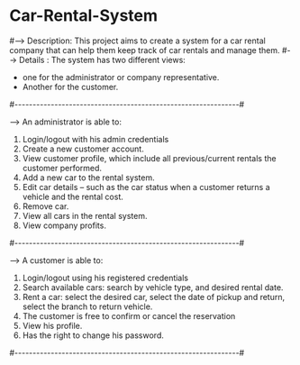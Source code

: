 # Car-Rental-System
#--> Description: This project aims to create a system for a car rental company  that can help them keep track of car rentals and manage them.
#--> Details : 
The system has two different views:
- one for the administrator or company representative.
- Another for the customer.

#--------------------------------------------------------------#

--> An administrator is able to:
1. Login/logout with his admin credentials
2. Create a new customer account.
3. View customer profile, which include all previous/current rentals the customer performed.
4. Add a new car to the rental system.
5. Edit car details – such as the car status when a customer returns a vehicle and the rental cost.
6. Remove car.
7. View all cars in the rental system.
8. View company profits.

#--------------------------------------------------------------#

--> A customer is able to:
1. Login/logout using his registered credentials
2. Search available cars: search by vehicle type, and desired rental date.
3. Rent a car: select the desired car, select the date of pickup and return, select the branch to return vehicle. 
4. The customer is free to confirm or cancel the reservation
5.  View his profile.
6.  Has the right to change his password.

#--------------------------------------------------------------#
